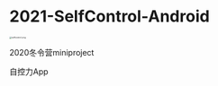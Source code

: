 # 2021-SelfControl-Android



<img src="https://i.loli.net/2021/10/19/5CAZqBRb3dDauix.png" alt="selfcontrol.png" style="zoom: 25%;" />

2020冬令营miniproject

自控力App

